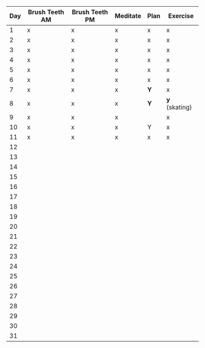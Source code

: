
| Day | Brush Teeth AM | Brush Teeth PM | Meditate | Plan  | Exercise        |
| --- | -------------- | -------------- | -------- | ----- | --------------- |
| 1   | x              | x              | x        | x     | x               |
| 2   | x              | x              | x        | x     | x               |
| 3   | x              | x              | x        | x     | x               |
| 4   | x              | x              | x        | x     | x               |
| 5   | x              | x              | x        | x     | x               |
| 6   | x              | x              | x        | x     | x               |
| 7   | x              | x              | x        | **Y** | x               |
| 8   | x              | x              | x        | **Y** | **y** (skating) |
| 9   | x              | x              | x        |       | x               |
| 10  | x              | x              | x        | Y     | x               |
| 11  | x              | x              | x        | x     | x               |
| 12  |                |                |          |       |                 |
| 13  |                |                |          |       |                 |
| 14  |                |                |          |       |                 |
| 15  |                |                |          |       |                 |
| 16  |                |                |          |       |                 |
| 17  |                |                |          |       |                 |
| 18  |                |                |          |       |                 |
| 19  |                |                |          |       |                 |
| 20  |                |                |          |       |                 |
| 21  |                |                |          |       |                 |
| 22  |                |                |          |       |                 |
| 23  |                |                |          |       |                 |
| 24  |                |                |          |       |                 |
| 25  |                |                |          |       |                 |
| 26  |                |                |          |       |                 |
| 27  |                |                |          |       |                 |
| 28  |                |                |          |       |                 |
| 29  |                |                |          |       |                 |
| 30  |                |                |          |       |                 |
| 31  |                |                |          |       |                 |
